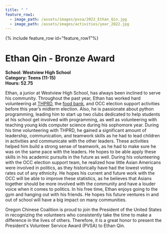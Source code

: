 ```yaml
---
title: " "
feature_row1:
  - image_path: /assets/images/pvsa/2022_Ethan_Qin.jpg
  - image_path: /assets/images/activities/year_2022.jpg
---
```


{% include feature_row id="feature_row1"%}

# Ethan Qin - Bronze Award

**School: Westview High School**  
**Category: Teens (11-15)**  
**Hours: 52.75**  

Ethan, a junior at Westview High School, has always been inclined to serve his community. Throughout the past year, Ethan has worked hard volunteering at [THPRD](http://www.thprd.org/), the [food bank](https://www.oregonfoodbank.org/), and OCC election support activities before this year’s midterm election. Also, he is passionate about python programming, leading him to start up two clubs dedicated to help students at his school get involved with programming, as well as volunteering with teaching young kids computer science during his sophomore year. During his time volunteering with THPRD, he gained a significant amount of leadership, communication, and teamwork skills as he had to lead children in activities and communicate with the other leaders. These activities helped him build a strong sense of teamwork, as he had to make sure he was on the same pace with the leaders. He hopes to be able apply these skills in his academic pursuits in the future as well. During his volunteering with the OCC election support team, he realized how little Asian Americans were involved in politics, as they historically have had the lowest voting rates out of any ethnicity. He hopes his current and future work with the OCC will be able to improve these statistics, as he believes that Asians together should be more involved with the community and have a louder voice when it comes to politics. In his free time, Ethan enjoys going to the gym and hanging out with his friends. He hopes his future ventures in and out of school will have a big impact on many communities.

Oregon Chinese Coalition is proud to join the President of the United States in recognizing the volunteers who consistently take the time to make a difference in the lives of others. Therefore, it is a great honor to present the President's Volunteer Service Award (PVSA) to Ethan Qin.

